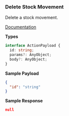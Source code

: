 ### Delete Stock Movement

Delete a stock movement.

[Documentation](https://developer.sage.com/accounting/reference/products-services/#tag/Stock-Movements/operation/deleteStockMovementsKey)

**Types**
```ts
interface ActionPayload {
  id: string;
  params?: AnyObject;
  body?: AnyObject;
}
```

**Sample Payload**
```json
{
  "id": "string"
}
```

**Sample Response**
```json
null
```
